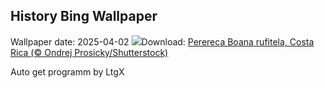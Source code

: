 ## History Bing Wallpaper
Wallpaper date: 2025-04-02
![](https://www.bing.com/th?id=OHR.TicanFrog_PT-BR2144380781_UHD.jpg&w=1000)Download: [Perereca Boana rufitela, Costa Rica (© Ondrej Prosicky/Shutterstock)](https://www.bing.com/th?id=OHR.TicanFrog_PT-BR2144380781_UHD.jpg)

Auto get programm by LtgX
